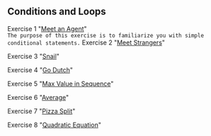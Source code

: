 ## Conditions and Loops
Exercise 1 "[Meet an Agent](https://github.com/pp8a/Java_Basics_ENG/tree/main/Conditions_and_Loops/meet-an-agent)"<br/>```The purpose of this exercise is to familiarize you with simple conditional statements.```
Exercise 2 "[Meet Strangers](https://github.com/pp8a/Java_Basics_ENG/tree/main/Conditions_and_Loops/meet-a-stranger)"

Exercise 3 "[Snail](https://github.com/pp8a/Java_Basics_ENG/tree/main/Conditions_and_Loops/snail)"

Exercise 4 "[Go Dutch](https://github.com/pp8a/Java_Basics_ENG/tree/main/Conditions_and_Loops/go-dutch)"

Exercise 5 "[Max Value in Sequence](https://github.com/pp8a/Java_Basics_ENG/tree/main/Conditions_and_Loops/max-in-seq)"

Exercise 6 "[Average](https://github.com/pp8a/Java_Basics_ENG/tree/main/Conditions_and_Loops/average)"

Exercise 7 "[Pizza Split](https://github.com/pp8a/Java_Basics_ENG/tree/main/Conditions_and_Loops/pizza-split)"

Exercise 8 "[Quadratic Equation](https://github.com/pp8a/Java_Basics_ENG/tree/main/Conditions_and_Loops/quadratic-equation)"

